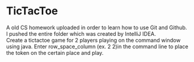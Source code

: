 # TicTacToe
A old CS homework uploaded in order to learn how to use Git and Github.  
I pushed the entire folder which was created by IntelliJ IDEA.  
Create a tictactoe game for 2 players playing on the command window using java. 
Enter row_space_column (ex. 2 2)in the command line to place the token on the certain place and play. 

